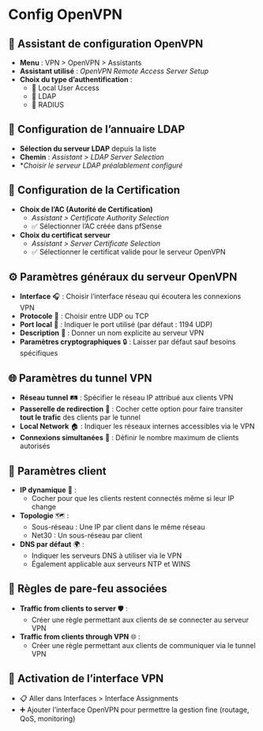 # Config OpenVPN 

## 🔧 **Assistant de configuration OpenVPN**

- **Menu** : VPN > OpenVPN > Assistants
- **Assistant utilisé** : *OpenVPN Remote Access Server Setup*
- **Choix du type d’authentification** :
  - 👤 Local User Access
  - 🧩 LDAP
  - 📡 RADIUS



## 📡 **Configuration de l’annuaire LDAP**

- **Sélection du serveur LDAP** depuis la liste
- **Chemin** : *Assistant > LDAP Server Selection*
- **Choisir le serveur LDAP préalablement configuré*



## 🔐 **Configuration de la Certification**

- **Choix de l’AC (Autorité de Certification)**
  - *Assistant > Certificate Authority Selection*
  - ✅ Sélectionner l’AC créée dans pfSense
- **Choix du certificat serveur**
  - *Assistant > Server Certificate Selection*
  - ✅ Sélectionner le certificat valide pour le serveur OpenVPN



## ⚙️ **Paramètres généraux du serveur OpenVPN**

- **Interface** 🎧 : Choisir l’interface réseau qui écoutera les connexions VPN
- **Protocole** 📶 : Choisir entre UDP ou TCP
- **Port local** 🔌 : Indiquer le port utilisé (par défaut : 1194 UDP)
- **Description** 📝 : Donner un nom explicite au serveur VPN
- **Paramètres cryptographiques** 🔒 : Laisser par défaut sauf besoins spécifiques



## 🌐 **Paramètres du tunnel VPN**

- **Réseau tunnel** 🛤️ : Spécifier le réseau IP attribué aux clients VPN
- **Passerelle de redirection** 🚦 : Cocher cette option pour faire transiter **tout le trafic** des clients par le tunnel
- **Local Network** 🏠 : Indiquer les réseaux internes accessibles via le VPN
- **Connexions simultanées** 🔁 : Définir le nombre maximum de clients autorisés



## 📲 **Paramètres client**

- **IP dynamique** 🔄 :
  - Cocher pour que les clients restent connectés même si leur IP change
- **Topologie** 🗺️ :
  - Sous-réseau : Une IP par client dans le même réseau
  - Net30 : Un sous-réseau par client
- **DNS par défaut** 🌍 :
  - Indiquer les serveurs DNS à utiliser via le VPN
  - Également applicable aux serveurs NTP et WINS



## 🚦 **Règles de pare-feu associées**

- **Traffic from clients to server** 🛡️ :
  - Créer une règle permettant aux clients de se connecter au serveur VPN
- **Traffic from clients through VPN** 🌐 :
  - Créer une règle permettant aux clients de communiquer via le tunnel VPN



## **📶 Activation de l’interface VPN**

- 📋 Aller dans Interfaces > Interface Assignments
- ➕ Ajouter l’interface OpenVPN pour permettre la gestion fine (routage, QoS, monitoring)

